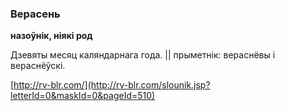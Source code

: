 ### Верасень
**назоўнік, ніякі род**

Дзевяты месяц каляндарнага года. || прыметнік: вераснёвы і вераснёўскі.

<a rel="author">[http://rv-blr.com/](http://rv-blr.com/slounik.jsp?letterId=0&maskId=0&pageId=510)</a>
